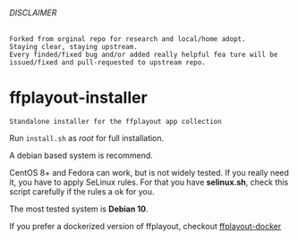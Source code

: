 ###### *DISCLAIMER*

    Forked from orginal repo for research and local/home adopt.
    Staying clear, staying upstream.
    Every finded/fixed bug and/or added really helpful fea ture will be issued/fixed and pull-requested to upstream repo.

# ffplayout-installer

    Standalone installer for the ffplayout app collection

Run `install.sh` as *root* for full installation.

A debian based system is recommend.

CentOS 8+ and Fedora can work, but is not widely tested. If you really need it, you have to apply SeLinux rules.
For that you have **selinux.sh**, check this script carefully if the rules a ok for you.

The most tested system is **Debian 10**.

If you prefer a dockerized version of ffplayout, checkout [ffplayout-docker](https://github.com/ffplayout/ffplayout-docker)
